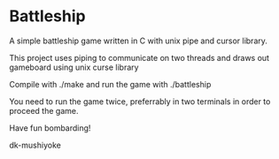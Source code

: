# Battleship
A simple battleship game written in C with unix pipe and cursor library.

This project uses piping to communicate on two threads and draws out gameboard using unix curse library

Compile with ./make and run the game with ./battleship

You need to run the game twice, preferrably in two terminals in order to proceed the game.

Have fun bombarding!

dk-mushiyoke

